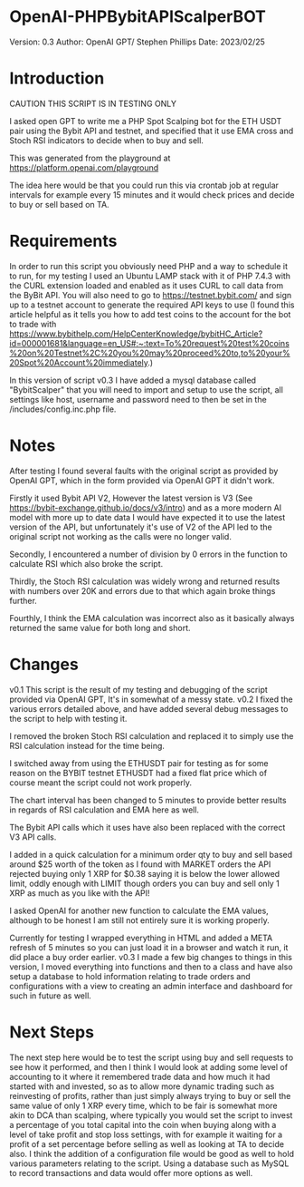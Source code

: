# OpenAI-PHPBybitAPIScalperBOT

Version: 0.3
Author: OpenAI GPT/ Stephen Phillips
Date: 2023/02/25

Introduction
============
CAUTION THIS SCRIPT IS IN TESTING ONLY

I asked open GPT to write me a PHP Spot Scalping bot for the ETH USDT pair using the Bybit API and testnet, and specified that it use EMA cross and Stoch RSI indicators to decide when to buy and sell.

This was generated from the playground at https://platform.openai.com/playground

The idea here would be that you could run this via crontab job at regular intervals for example every 15 minutes and it would check prices and decide to buy or sell based on TA.

Requirements
============
In order to run this script you obviously need PHP and a way to schedule it to run, for my testing I used an Ubuntu LAMP stack with it of PHP 7.4.3 with the CURL extension loaded and enabled as it uses CURL to call data from the ByBit API.
You will also need to go to https://testnet.bybit.com/ and sign up to a testnet account to generate the required API keys to use (I found this article helpful as it tells you how to add test coins to the account for the bot to trade with https://www.bybithelp.com/HelpCenterKnowledge/bybitHC_Article?id=000001681&language=en_US#:~:text=To%20request%20test%20coins%20on%20Testnet%2C%20you%20may%20proceed%20to,to%20your%20Spot%20Account%20immediately.)

In this version of script v0.3 I have added a mysql database called "BybitScalper" that you will need to import and setup to use the script, all settings like host, username and password need to then be set in the /includes/config.inc.php file.

Notes
=====
After testing I found several faults with the original script as provided by OpenAI GPT, which in the form provided via OpenAI GPT it didn't work.

Firstly it used Bybit API V2, However the latest version is V3 (See https://bybit-exchange.github.io/docs/v3/intro) and as a more modern AI model with more up to date data I would have expected it to use the latest version of the API, but unfortunately it's use of V2 of the API led to the original script not working as the calls were no longer valid. 

Secondly, I encountered a number of division by 0 errors in the function to calculate RSI which also broke the script.

Thirdly, the Stoch RSI calculation was widely wrong and returned results with numbers over 20K and errors due to that which again broke things further.

Fourthly, I think the EMA calculation was incorrect also as it basically always returned the same value for both long and short.

Changes
=======
v0.1
This script is the result of my testing and debugging of the script provided via OpenAI GPT, It's in somewhat of a messy state.
v0.2
I fixed the various errors detailed above, and have added several debug messages to the script to help with testing it.

I removed the broken Stoch RSI calculation and replaced it to simply use the RSI calculation instead for the time being.

I switched away from using the ETHUSDT pair for testing as for some reason on the BYBIT testnet ETHUSDT had a fixed flat price which of course meant the script could not work properly.

The chart interval has been changed to 5 minutes to provide better results in regards of RSI calculation and EMA here as well.

The Bybit API calls which it uses have also been replaced with the correct V3 API calls.

I added in a quick calculation for a minimum order qty to buy and sell based around $25 worth of the token as I found with MARKET orders the API rejected buying only 1 XRP for $0.38 saying it is below the lower allowed limit, oddly enough with LIMIT though orders you can buy and sell only 1 XRP as much as you like with the API!

I asked OpenAI for another new function to calculate the EMA values, although to be honest I am still not entirely sure it is working properly.

Currently for testing I wrapped everything in HTML and added a META refresh of 5 minutes so you can just load it in a browser and watch it run, it did place a buy order earlier.
v0.3
I made a few big changes to things in this version, I moved everything into functions and then to a class and have also setup a database to hold information relating to trade orders and configurations with a view to creating an admin interface and dashboard for such in future as well.

Next Steps
==============
The next step here would be to test the script using buy and sell requests to see how it performed, and then I think I would look at adding some level of accounting to it where it remembered trade data and how much it had started with and invested, so as to allow more dynamic trading such as reinvesting of profits, rather than just simply always trying to buy or sell the same value of only 1 XRP every time, which to be fair is somewhat more akin to DCA than scalping, where typically you would set the script to invest a percentage of you total capital into the coin when buying along with a level of take profit and stop loss settings, with for example it waiting for a profit of a set percentage before selling as well as looking at TA to decide also.
I think the addition of a configuration file would be good as well to hold various parameters relating to the script.
Using a database such as MySQL to record transactions and data would offer more options as well.